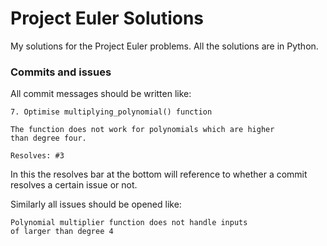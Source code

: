 # Project Euler Solutions

My solutions for the Project Euler problems. All the solutions are in Python.


### Commits and issues

All commit messages should be written like:

```
7. Optimise multiplying_polynomial() function

The function does not work for polynomials which are higher
than degree four.

Resolves: #3
```

In this the resolves bar at the bottom will reference to
whether a commit resolves a certain issue or not.


Similarly all issues should be opened like:

```
Polynomial multiplier function does not handle inputs
of larger than degree 4
```
